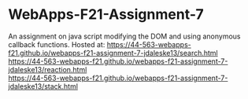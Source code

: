 # WebApps-F21-Assignment-7
An assignment on java script modifying the DOM and using anonymous callback functions.
Hosted at: https://44-563-webapps-f21.github.io/webapps-f21-assignment-7-jdaleske13/search.html
\
https://44-563-webapps-f21.github.io/webapps-f21-assignment-7-jdaleske13/reaction.html
\
https://44-563-webapps-f21.github.io/webapps-f21-assignment-7-jdaleske13/stack.html
